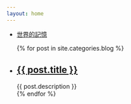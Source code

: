 ```yaml
---
layout: home
---
```


<div class="index-content blog">
  <div class="section">
    <ul class="artical-cate">
        <li class="on"><a href="/"><span>世界的記憶</span></a></li>
    </ul>

  <div class="cate-bar"><span id="cateBar"></span></div>
  
  <ul class="artical-list">
  {% for post in site.categories.blog %}
    <li>
      <h2><a href="{{ post.url }}">{{ post.title }}</a></h2>
        <div class="title-desc">{{ post.description }}</div>
    </li>
  {% endfor %}
  </ul>
  </div>

  <div class="aside"></div>

</div>


